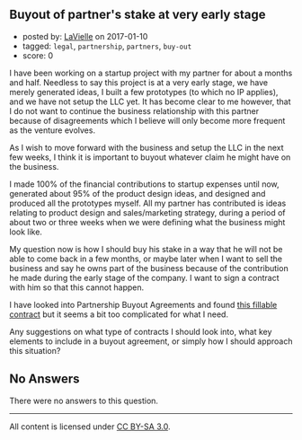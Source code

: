 ## Buyout of partner's stake at very early stage

- posted by: [LaVielle](https://stackexchange.com/users/6272893/lavielle) on 2017-01-10
- tagged: `legal`, `partnership`, `partners`, `buy-out`
- score: 0

I have been working on a startup project with my partner for about a months and half. Needless to say this project is at a very early stage, we have merely generated ideas, I built a few prototypes (to which no IP applies), and we have not setup the LLC yet. It has become clear to me however, that I do not want to continue the business relationship with this partner because of disagreements which I believe will only become more frequent as the venture evolves.

As I wish to move forward with the business and setup the LLC in the next few weeks, I think it is important to buyout whatever claim he might have on the business.

I made 100% of the financial contributions to startup expenses until now, generated about 95% of the product design ideas, and designed and produced all the prototypes myself. All my partner has contributed is ideas relating to product design and sales/marketing strategy, during a period of about two or three weeks when we were defining what the business might look like.

My question now is how I should buy his stake in a way that he will not be able to come back in a few months, or maybe later when I want to sell the business and say he owns part of the business because of the contribution he made during the early stage of the company. I want to sign a contract with him so that this cannot happen.

I have looked into Partnership Buyout Agreements and found [this fillable contract](https://www.pdffiller.com/100291592-fillable-partnership-agreement-in-business-plan-form) but it seems a bit too complicated for what I need.

Any suggestions on what type of contracts I should look into, what key elements to include in a buyout agreement, or simply how I should approach this situation?

## No Answers

There were no answers to this question.


---

All content is licensed under [CC BY-SA 3.0](https://creativecommons.org/licenses/by-sa/3.0/).
